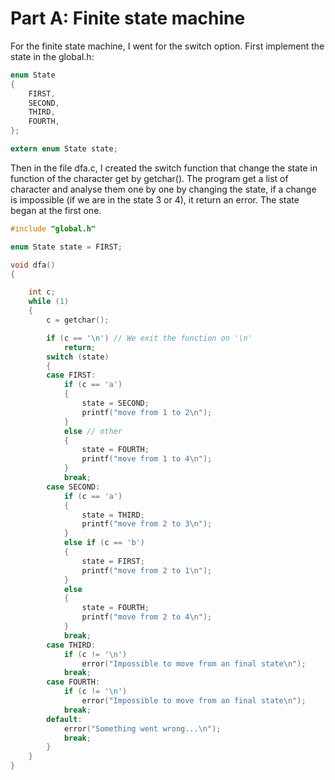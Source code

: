 # Part A: Finite state machine

For the finite state machine, I went for the switch option.
First implement the state in the global.h:
```C
enum State
{
    FIRST,
    SECOND,
    THIRD,
    FOURTH,
};

extern enum State state;
```
Then in the file dfa.c, I created the switch function that change the state in function of the character get by getchar().
The program get a list of character and analyse them one by one by changing the state, if a change is impossible (if we are in the state 3 or 4), it return an error.
The state began at the first one.
```C
#include "global.h"

enum State state = FIRST;

void dfa()
{

    int c;
    while (1)
    {
        c = getchar();

        if (c == '\n') // We exit the function on '\n'
            return;
        switch (state)
        {
        case FIRST:
            if (c == 'a')
            {
                state = SECOND;
                printf("move from 1 to 2\n");
            }
            else // other
            {
                state = FOURTH;
                printf("move from 1 to 4\n");
            }
            break;
        case SECOND:
            if (c == 'a')
            {
                state = THIRD;
                printf("move from 2 to 3\n");
            }
            else if (c == 'b')
            {
                state = FIRST;
                printf("move from 2 to 1\n");
            }
            else
            {
                state = FOURTH;
                printf("move from 2 to 4\n");
            }
            break;
        case THIRD:
            if (c != '\n')
                error("Impossible to move from an final state\n");
            break;
        case FOURTH:
            if (c != '\n')
                error("Impossible to move from an final state\n");
            break;
        default:
            error("Something went wrong...\n");
            break;
        }
    }
}
```
